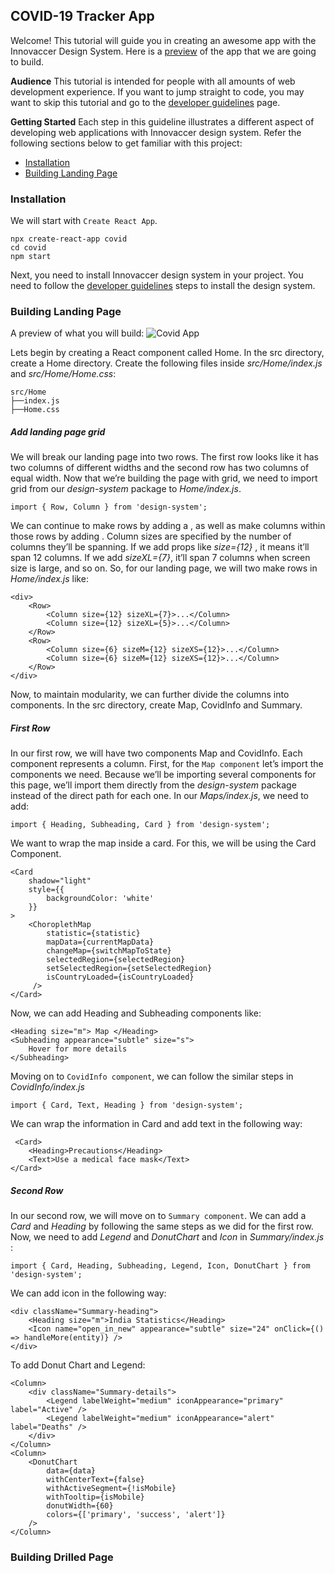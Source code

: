 ## COVID-19 Tracker App
Welcome! This tutorial will guide you in creating an awesome app with the Innovaccer Design System. Here is a [preview](https://covid19-tracker.info/) of the app that we are going to build.

**Audience**
This tutorial is intended for people with all amounts of web development experience. If you want to jump straight to code, you may want to skip this tutorial and go to the [developer guidelines](https://github.com/aregee/design-system/blob/master/README.md) page.

**Getting Started**
Each step in this guideline illustrates a different aspect of developing web applications with Innovaccer design system. Refer the following sections below to get familiar with this project:
* [Installation](#Installation)
* [Building Landing Page](#BUILDING_LANDING_PAGE)


### <a name="Installation"></a>Installation
We will start with `Create React App`.
```
npx create-react-app covid
cd covid
npm start
```
Next, you need to install Innovaccer design system in your project. You need to follow the [developer guidelines](https://github.com/aregee/design-system/blob/master/README.md) steps to install the design system.

### <a name="#BUILDING_LANDING_PAGE"></a>Building Landing Page
A preview of what you will build:
![Covid App]()

Lets begin by creating a React component called Home. In the src directory, create a Home directory. Create the following files inside *src/Home/index.js* and *src/Home/Home.css*:
```
src/Home
├──index.js
├──Home.css
```
##### Add landing page grid
We will break our landing page into two rows. The first row looks like it has two columns of different widths and the second row has two columns of equal width. Now that we’re building the page with grid, we need to import grid from our *design-system* package to *Home/index.js*.
```
import { Row, Column } from 'design-system';
```
We can continue to make rows by adding a *<Row>*, as well as make columns within those rows by adding *<Column>*. Column sizes are specified by the number of columns they’ll be spanning. If we add props like *size={12}* , it means it’ll span 12 columns. If we add *sizeXL={7}*, it’ll span 7 columns when screen size is large, and so on. So, for our landing page, we will two make rows in *Home/index.js* like:
```
<div>
    <Row>
        <Column size={12} sizeXL={7}>...</Column>
        <Column size={12} sizeXL={5}>...</Column>
    </Row>
    <Row>
        <Column size={6} sizeM={12} sizeXS={12}>...</Column>
        <Column size={6} sizeM={12} sizeXS={12}>...</Column>
    </Row>
</div>
```
Now, to maintain modularity, we can further divide the columns into components.
In the src directory, create Map, CovidInfo and Summary.

##### First Row
In our first row, we will have two components Map and CovidInfo. Each component represents a column. First, for the `Map component` let’s import the components we need. Because we’ll be importing several components for this page, we’ll import them directly from the *design-system* package instead of the direct path for each one. In our *Maps/index.js*, we need to add:
```
import { Heading, Subheading, Card } from 'design-system';
```
We want to wrap the map inside a card. For this, we will be using the Card Component.
```
<Card
    shadow="light"
    style={{
        backgroundColor: 'white'
    }}
>
    <ChoroplethMap
        statistic={statistic}
        mapData={currentMapData}
        changeMap={switchMapToState}
        selectedRegion={selectedRegion}
        setSelectedRegion={setSelectedRegion}
        isCountryLoaded={isCountryLoaded}
     />
</Card>
```
Now, we can add Heading and Subheading components like:
```
<Heading size="m"> Map </Heading>
<Subheading appearance="subtle" size="s">
    Hover for more details
</Subheading>
```
Moving on to `CovidInfo component`, we can follow the similar steps in *CovidInfo/index.js*
```
import { Card, Text, Heading } from 'design-system';
```
We can wrap the information in Card and add text in the following way:
```
 <Card>
    <Heading>Precautions</Heading>
    <Text>Use a medical face mask</Text>
</Card>
```
##### Second Row
In our second row, we will move on to `Summary component`. We can add a *Card* and *Heading* by following the same steps as we did for the first row. Now, we need to add *Legend* and *DonutChart* and *Icon* in *Summary/index.js* :
```
import { Card, Heading, Subheading, Legend, Icon, DonutChart } from 'design-system';
```
We can add icon in the following way:
```
<div className="Summary-heading">
    <Heading size="m">India Statistics</Heading>
    <Icon name="open_in_new" appearance="subtle" size="24" onClick={() => handleMore(entity)} />
</div>
```
To add Donut Chart and Legend:
```
<Column>
    <div className="Summary-details">
        <Legend labelWeight="medium" iconAppearance="primary" label="Active" />
        <Legend labelWeight="medium" iconAppearance="alert" label="Deaths" />
    </div>
</Column>
<Column>
    <DonutChart
        data={data}
        withCenterText={false}
        withActiveSegment={!isMobile}
        withTooltip={isMobile}
        donutWidth={60}
        colors={['primary', 'success', 'alert']}
    />
</Column>
```
### Building Drilled Page





